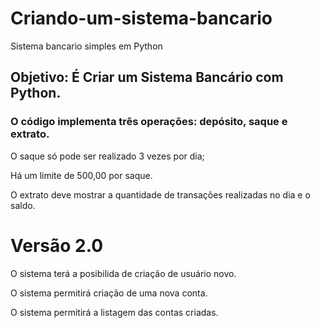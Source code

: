 # Criando-um-sistema-bancario
Sistema bancario simples em Python

## Objetivo:  É Criar um Sistema Bancário com Python. 
### O código implementa três operações: depósito, saque e extrato.

O saque só pode ser realizado 3 vezes por dia;

Há um limite de 500,00 por saque.

O extrato deve mostrar a quantidade de transações realizadas no dia e o saldo.

# Versão 2.0
O sistema terá a posibilida de criação de usuário novo.

O sistema permitirá criação de uma nova conta.

O sistema permitirá a listagem das contas criadas.
